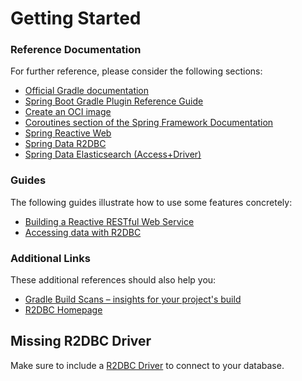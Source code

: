 # Getting Started

### Reference Documentation
For further reference, please consider the following sections:

* [Official Gradle documentation](https://docs.gradle.org)
* [Spring Boot Gradle Plugin Reference Guide](https://docs.spring.io/spring-boot/docs/3.1.2/gradle-plugin/reference/html/)
* [Create an OCI image](https://docs.spring.io/spring-boot/docs/3.1.2/gradle-plugin/reference/html/#build-image)
* [Coroutines section of the Spring Framework Documentation](https://docs.spring.io/spring/docs/6.0.11/spring-framework-reference/languages.html#coroutines)
* [Spring Reactive Web](https://docs.spring.io/spring-boot/docs/3.1.2/reference/htmlsinge/index.html#web.reactive)
* [Spring Data R2DBC](https://docs.spring.io/spring-boot/docs/3.1.2/reference/htmlsinge/index.html#data.sql.r2dbc)
* [Spring Data Elasticsearch (Access+Driver)](https://docs.spring.io/spring-boot/docs/3.1.2/reference/htmlsinge/index.html#data.nosql.elasticsearch)

### Guides
The following guides illustrate how to use some features concretely:

* [Building a Reactive RESTful Web Service](https://spring.io/guides/gs/reactive-rest-service/)
* [Accessing data with R2DBC](https://spring.io/guides/gs/accessing-data-r2dbc/)

### Additional Links
These additional references should also help you:

* [Gradle Build Scans – insights for your project's build](https://scans.gradle.com#gradle)
* [R2DBC Homepage](https://r2dbc.io)

## Missing R2DBC Driver

Make sure to include a [R2DBC Driver](https://r2dbc.io/drivers/) to connect to your database.
